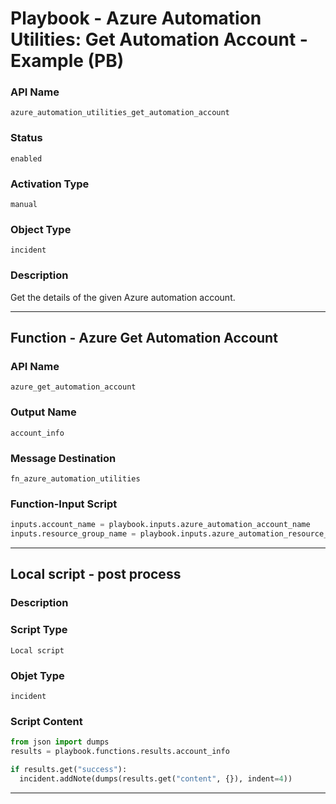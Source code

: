 <!--
    DO NOT MANUALLY EDIT THIS FILE
    THIS FILE IS AUTOMATICALLY GENERATED WITH resilient-sdk codegen
    Generated with resilient-sdk v49.1.51
-->

# Playbook - Azure Automation Utilities: Get Automation Account - Example (PB)

### API Name
`azure_automation_utilities_get_automation_account`

### Status
`enabled`

### Activation Type
`manual`

### Object Type
`incident`

### Description
Get the details of the given Azure automation account.


---
## Function - Azure Get Automation Account

### API Name
`azure_get_automation_account`

### Output Name
`account_info`

### Message Destination
`fn_azure_automation_utilities`

### Function-Input Script
```python
inputs.account_name = playbook.inputs.azure_automation_account_name
inputs.resource_group_name = playbook.inputs.azure_automation_resource_group_name
```

---

## Local script - post process

### Description


### Script Type
`Local script`

### Objet Type
`incident`

### Script Content
```python
from json import dumps
results = playbook.functions.results.account_info

if results.get("success"):
  incident.addNote(dumps(results.get("content", {}), indent=4))
```

---
